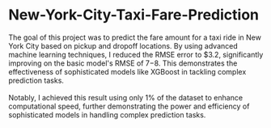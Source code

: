 # New-York-City-Taxi-Fare-Prediction

The goal of this project was to predict the fare amount for a taxi ride in New York City based on pickup and dropoff locations. By using advanced machine learning techniques, I reduced the RMSE error to $3.2, significantly improving on the basic model's RMSE of $7-$8. This demonstrates the effectiveness of sophisticated models like XGBoost in tackling complex prediction tasks.
<br>
<br>
Notably, I 
achieved this result using only 1% of the dataset to enhance computational speed, 
further demonstrating the power and efficiency of sophisticated models in handling 
complex prediction tasks.
